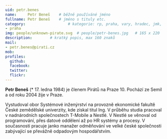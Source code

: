 ```yaml
---
uid: petr.benes
name:     Petr Beneš  	# běžně používáné jméno
fullname: Petr Beneš	# jméno s tituly etc.
category:                 	# kategorie: rp, praha, vary, hradec, jmk, senat
- praha
img: people/unknown-pirate.svg  # people/petr-benes.jpg   # 165 x 220
description:      	# kratký popis, max 160 znaků
mail:
- petr.benes@pirati.cz
mob:
profiles:
  github:       
  facebook:    
  twitter: 		  
  flickr:		  
---
```


**Petr Beneš** (* 17. ledna 1984) je členem Pirátů na Praze 10. Pochází ze Semil a od roku 2004 žije v Praze.

Vystudoval obor Systémové inženýrství na provozně ekonomické fakultě České zemědělské univerzity, kde získal titul Ing. V průběhu studia pracoval v nadnárodních společnostech T-Mobile a Nestlé. V Nestlé se věnoval od programování, přes datové oddělení až po HR systémy a procesy. V současnosti pracuje janko manažer odměňování ve velké české společnosti zabývající se převážně odpadovým hospodářstvím.

